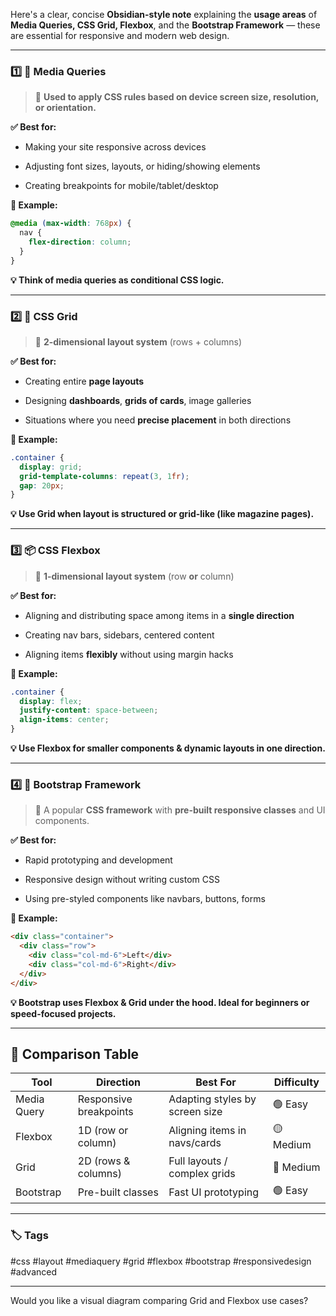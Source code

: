 Here's a clear, concise **Obsidian-style note** explaining the **usage areas** of **Media Queries, CSS Grid, Flexbox**, and the **Bootstrap Framework** — these are essential for responsive and modern web design.

---

### 1️⃣ 📏 **Media Queries**

> 📌 **Used to apply CSS rules based on device screen size, resolution, or orientation.**

**✅ Best for:**

- Making your site responsive across devices
    
- Adjusting font sizes, layouts, or hiding/showing elements
    
- Creating breakpoints for mobile/tablet/desktop
    

**🧪 Example:**

```css
@media (max-width: 768px) {
  nav {
    flex-direction: column;
  }
}
```

**💡 Think of media queries as conditional CSS logic.**

---

### 2️⃣ 🧱 **CSS Grid**

> 📌 **2-dimensional layout system** (rows + columns)

**✅ Best for:**

- Creating entire **page layouts**
    
- Designing **dashboards**, **grids of cards**, image galleries
    
- Situations where you need **precise placement** in both directions
    

**🧪 Example:**

```css
.container {
  display: grid;
  grid-template-columns: repeat(3, 1fr);
  gap: 20px;
}
```

**💡 Use Grid when layout is **structured or grid-like** (like magazine pages).**

---

### 3️⃣ 📦 **CSS Flexbox**

> 📌 **1-dimensional layout system** (row **or** column)

**✅ Best for:**

- Aligning and distributing space among items in a **single direction**
    
- Creating nav bars, sidebars, centered content
    
- Aligning items **flexibly** without using margin hacks
    

**🧪 Example:**

```css
.container {
  display: flex;
  justify-content: space-between;
  align-items: center;
}
```

**💡 Use Flexbox for smaller components & dynamic layouts in one direction.**

---

### 4️⃣ 🚀 **Bootstrap Framework**

> 📌 A popular **CSS framework** with **pre-built responsive classes** and UI components.

**✅ Best for:**

- Rapid prototyping and development
    
- Responsive design without writing custom CSS
    
- Using pre-styled components like navbars, buttons, forms
    

**🧪 Example:**

```html
<div class="container">
  <div class="row">
    <div class="col-md-6">Left</div>
    <div class="col-md-6">Right</div>
  </div>
</div>
```

**💡 Bootstrap uses Flexbox & Grid under the hood. Ideal for beginners or speed-focused projects.**

---

## 🔄 Comparison Table

|Tool|Direction|Best For|Difficulty|
|---|---|---|---|
|Media Query|Responsive breakpoints|Adapting styles by screen size|🟢 Easy|
|Flexbox|1D (row or column)|Aligning items in navs/cards|🟡 Medium|
|Grid|2D (rows & columns)|Full layouts / complex grids|🔵 Medium|
|Bootstrap|Pre-built classes|Fast UI prototyping|🟢 Easy|

---

### 🏷️ Tags

#css #layout #mediaquery #grid #flexbox #bootstrap #responsivedesign #advanced

---

Would you like a visual diagram comparing Grid and Flexbox use cases?